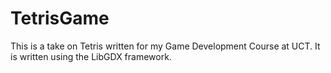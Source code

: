 # TetrisGame
This is a take on Tetris written for my Game Development Course at UCT. It is written using the LibGDX framework.
